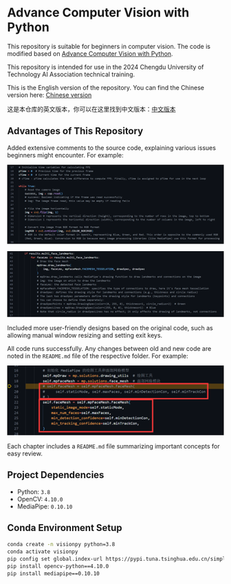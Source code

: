 # Advance Computer Vision with Python

This repository is suitable for beginners in computer vision. The code is modified based on [Advance Computer Vision with Python](https://www.computervision.zone/courses/advance-computer-vision-with-python/).

This repository is intended for use in the 2024 Chengdu University of Technology AI Association technical training.

This is the English version of the repository. You can find the Chinese version here: [Chinese version](https://github.com/Diraw/Advance-Computer-Vision-with-Python/tree/main)

这是本仓库的英文版本，你可以在这里找到中文版本：[中文版本](https://github.com/Diraw/Advance-Computer-Vision-with-Python/tree/main)

## Advantages of This Repository

Added extensive comments to the source code, explaining various issues beginners might encounter. For example:

![1](./pics/1.png)

![2](./pics/2.png)

Included more user-friendly designs based on the original code, such as allowing manual window resizing and setting exit keys.

All code runs successfully. Any changes between old and new code are noted in the `README.md` file of the respective folder. For example:

![3](./Chapter%204%20Face%20Mesh/pics/关键字传参.png)

Each chapter includes a `README.md` file summarizing important concepts for easy review.

## Project Dependencies

- Python: `3.8`
- OpenCV: `4.10.0`
- MediaPipe: `0.10.10`

## Conda Environment Setup

```bash
conda create -n visionpy python=3.8
conda activate visionpy
pip config set global.index-url https://pypi.tuna.tsinghua.edu.cn/simple
pip install opencv-python==4.10.0
pip install mediapipe==0.10.10
```